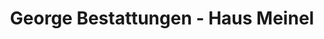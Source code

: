 ---
title: "George Bestattungen - Haus Meinel"
url: /borna/george-bestattungen-haus-meinel/
shop: Bestattungen
---